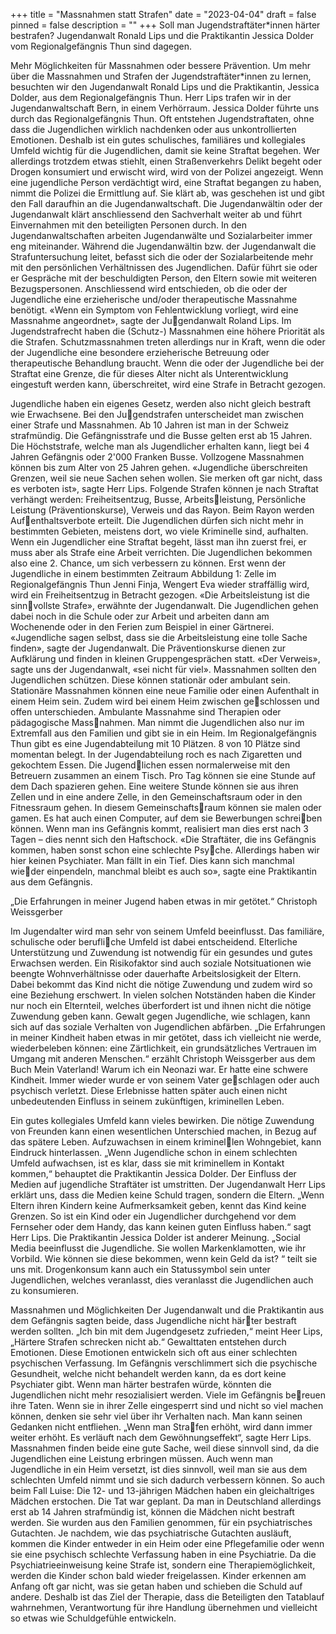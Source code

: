 +++
title = "Massnahmen statt Strafen"
date = "2023-04-04"
draft = false
pinned = false
description = ""
+++
Soll man Jugendstraftäter*innen härter bestrafen? Jugendanwalt Ronald Lips und die Praktikantin Jessica Dolder vom Regionalgefängnis Thun sind dagegen.

<!--StartFragment-->

Mehr Möglichkeiten für Massnahmen oder bessere Prävention. Um mehr über die Massnahmen und Strafen der Jugendstraftäter*innen zu lernen, besuchten wir den Jugendanwalt Ronald Lips und die Praktikantin, Jessica Dolder, aus dem Regionalgefängnis Thun. Herr Lips trafen wir in der Jugendanwaltschaft Bern, in einem Verhörraum. Jessica Dolder führte uns durch das Regionalgefängnis Thun. Oft entstehen Jugendstraftaten, ohne dass die Jugendlichen wirklich nachdenken oder aus unkontrollierten Emotionen. Deshalb ist ein gutes schulisches, familiäres und kollegiales Umfeld wichtig für die Jugendlichen, damit sie keine Straftat begehen. Wer allerdings trotzdem etwas stiehlt, einen Straßenverkehrs Delikt begeht oder Drogen konsumiert und erwischt wird, wird von der Polizei angezeigt. Wenn eine jugendliche Person verdächtigt wird, eine Straftat begangen zu haben, nimmt die Polizei die Ermittlung auf. Sie klärt ab, was geschehen ist und gibt den Fall daraufhin an die Jugendanwaltschaft. Die Jugendanwältin oder der Jugendanwalt klärt anschliessend den Sachverhalt weiter ab und führt Einvernahmen mit den beteiligten Personen durch. In den Jugendanwaltschaften arbeiten Jugendanwälte und Sozialarbeiter immer eng miteinander. Während die Jugendanwältin bzw. der Jugendanwalt die Strafuntersuchung leitet, befasst sich die oder der Sozialarbeitende mehr mit den persönlichen Verhältnissen des Jugendlichen. Dafür führt sie oder er Gespräche mit der beschuldigten Person, den Eltern sowie mit weiteren Bezugspersonen. Anschliessend wird entschieden, ob die oder der Jugendliche eine erzieherische und/oder therapeutische Massnahme benötigt. «Wenn ein Symptom von Fehlentwicklung vorliegt, wird eine Massnahme angeordnet», sagte der Jugendanwalt Roland Lips. Im Jugendstrafrecht haben die (Schutz-) Massnahmen eine höhere Priorität als die Strafen. Schutzmassnahmen treten allerdings nur in Kraft, wenn die oder der Jugendliche eine besondere erzieherische Betreuung oder therapeutische Behandlung braucht. Wenn die oder der Jugendliche bei der Straftat eine Grenze, die für dieses Alter nicht als Unterentwicklung eingestuft werden kann, überschreitet, wird eine Strafe in Betracht gezogen. 

Jugendliche haben ein eigenes Gesetz, werden also nicht gleich bestraft wie Erwachsene. Bei den Jugendstrafen unterscheidet man zwischen einer Strafe und Massnahmen. Ab 10 Jahren ist man in der Schweiz strafmündig. Die Gefängnisstrafe und die Busse gelten erst ab 15 Jahren. Die Höchststrafe, welche man als Jugendlicher erhalten kann, liegt bei 4 Jahren Gefängnis oder 2'000 Franken Busse. Vollzogene Massnahmen können bis zum Alter von 25 Jahren gehen. «Jugendliche überschreiten Grenzen, weil sie neue Sachen sehen wollen. Sie merken oft gar nicht, dass es verboten ist», sagte Herr Lips. Folgende Strafen können je nach Straftat verhängt werden: Freiheitsentzug, Busse, Arbeitsleistung, Persönliche Leistung (Präventionskurse), Verweis und das Rayon. Beim Rayon werden Aufenthaltsverbote erteilt. Die Jugendlichen dürfen sich nicht mehr in bestimmten Gebieten, meistens dort, wo viele Kriminelle sind, aufhalten. Wenn ein Jugendlicher eine Straftat begeht, lässt man ihn zuerst frei, er muss aber als Strafe eine Arbeit verrichten. Die Jugendlichen bekommen also eine 2. Chance, um sich verbessern zu können. Erst wenn der Jugendliche in einem bestimmten Zeitraum Abbildung 1: Zelle im Regionalgefängnis Thun Jenni Finja, Wengert Eva wieder straffällig wird, wird ein Freiheitsentzug in Betracht gezogen. «Die Arbeitsleistung ist die sinnvollste Strafe», erwähnte der Jugendanwalt. Die Jugendlichen gehen dabei noch in die Schule oder zur Arbeit und arbeiten dann am Wochenende oder in den Ferien zum Beispiel in einer Gärtnerei. «Jugendliche sagen selbst, dass sie die Arbeitsleistung eine tolle Sache finden», sagte der Jugendanwalt. Die Präventionskurse dienen zur Aufklärung und finden in kleinen Gruppengesprächen statt. «Der Verweis», sagte uns der Jugendanwalt, «sei nicht für viel». Massnahmen sollten den Jugendlichen schützen. Diese können stationär oder ambulant sein. Stationäre Massnahmen können eine neue Familie oder einen Aufenthalt in einem Heim sein. Zudem wird bei einem Heim zwischen geschlossen und offen unterschieden. Ambulante Massnahme sind Therapien oder pädagogische Massnahmen. Man nimmt die Jugendlichen also nur im Extremfall aus den Familien und gibt sie in ein Heim. Im Regionalgefängnis Thun gibt es eine Jugendabteilung mit 10 Plätzen. 8 von 10 Plätze sind momentan belegt. In der Jugendabteilung roch es nach Zigaretten und gekochtem Essen. Die Jugendlichen essen normalerweise mit den Betreuern zusammen an einem Tisch. Pro Tag können sie eine Stunde auf dem Dach spazieren gehen. Eine weitere Stunde können sie aus ihren Zellen und in eine andere Zelle, in den Gemeinschaftsraum oder in den Fitnessraum gehen. In diesem Gemeinschaftsraum können sie malen oder gamen. Es hat auch einen Computer, auf dem sie Bewerbungen schreiben können. Wenn man ins Gefängnis kommt, realisiert man dies erst nach 3 Tagen – dies nennt sich den Haftschock. «Die Straftäter, die ins Gefängnis kommen, haben sonst schon eine schlechte Psyche. Allerdings haben wir hier keinen Psychiater. Man fällt in ein Tief. Dies kann sich manchmal wieder einpendeln, manchmal bleibt es auch so», sagte eine Praktikantin aus dem Gefängnis.

 „Die Erfahrungen in meiner Jugend haben etwas in mir getötet.“ Christoph Weissgerber 

Im Jugendalter wird man sehr von seinem Umfeld beeinflusst. Das familiäre, schulische oder berufliche Umfeld ist dabei entscheidend. Elterliche Unterstützung und Zuwendung ist notwendig für ein gesundes und gutes Erwachsen werden. Ein Risikofaktor sind auch soziale Notsituationen wie beengte Wohnverhältnisse oder dauerhafte Arbeitslosigkeit der Eltern. Dabei bekommt das Kind nicht die nötige Zuwendung und zudem wird so eine Beziehung erschwert. In vielen solchen Notständen haben die Kinder nur noch ein Elternteil, welches überfordert ist und ihnen nicht die nötige Zuwendung geben kann. Gewalt gegen Jugendliche, wie schlagen, kann sich auf das soziale Verhalten von Jugendlichen abfärben. „Die Erfahrungen in meiner Kindheit haben etwas in mir getötet, dass ich vielleicht nie werde, wiederbeleben können: eine Zärtlichkeit, ein grundsätzliches Vertrauen im Umgang mit anderen Menschen.“ erzählt Christoph Weissgerber aus dem Buch Mein Vaterland! Warum ich ein Neonazi war. Er hatte eine schwere Kindheit. Immer wieder wurde er von seinem Vater geschlagen oder auch psychisch verletzt. Diese Erlebnisse hatten später auch einen nicht unbedeutenden Einfluss in seinem zukünftigen, kriminellen Leben. 

Ein gutes kollegiales Umfeld kann vieles bewirken. Die nötige Zuwendung von Freunden kann einen wesentlichen Unterschied machen, in Bezug auf das spätere Leben. Aufzuwachsen in einem kriminellen Wohngebiet, kann Eindruck hinterlassen. „Wenn Jugendliche schon in einem schlechten Umfeld aufwachsen, ist es klar, dass sie mit kriminellem in Kontakt kommen,“ behauptet die Praktikantin Jessica Dolder. Der Einfluss der Medien auf jugendliche Straftäter ist umstritten. Der Jugendanwalt Herr Lips erklärt uns, dass die Medien keine Schuld tragen, sondern die Eltern. „Wenn Eltern ihren Kindern keine Aufmerksamkeit geben, kennt das Kind keine Grenzen. So ist ein Kind oder ein Jugendlicher durchgehend vor dem Fernseher oder dem Handy, das kann keinen guten Einfluss haben.“ sagt Herr Lips. Die Praktikantin Jessica Dolder ist anderer Meinung. „Social Media beeinflusst die Jugendliche. Sie wollen Markenklamotten, wie ihr Vorbild. Wie können sie diese bekommen, wenn kein Geld da ist? “ teilt sie uns mit. Drogenkonsum kann auch ein Statussymbol sein unter Jugendlichen, welches veranlasst, dies veranlasst die Jugendlichen auch zu konsumieren. 

 Massnahmen und Möglichkeiten Der Jugendanwalt und die Praktikantin aus dem Gefängnis sagten beide, dass Jugendliche nicht härter bestraft werden sollten. „Ich bin mit dem Jugendgesetz zufrieden,“ meint Heer Lips, „Härtere Strafen schrecken nicht ab.“ Gewalttaten entstehen durch Emotionen. Diese Emotionen entwickeln sich oft aus einer schlechten psychischen Verfassung. Im Gefängnis verschlimmert sich die psychische Gesundheit, welche nicht behandelt werden kann, da es dort keine Psychiater gibt. Wenn man härter bestrafen würde, könnten die Jugendlichen nicht mehr resozialisiert werden. Viele im Gefängnis bereuen ihre Taten. Wenn sie in ihrer Zelle eingesperrt sind und nicht so viel machen können, denken sie sehr viel über ihr Verhalten nach. Man kann seinen Gedanken nicht entfliehen. „Wenn man Strafen erhöht, wird dann immer weiter erhöht. Es verläuft nach dem Gewöhnungseffekt“, sagte Herr Lips. Massnahmen finden beide eine gute Sache, weil diese sinnvoll sind, da die Jugendlichen eine Leistung erbringen müssen. Auch wenn man Jugendliche in ein Heim versetzt, ist dies sinnvoll, weil man sie aus dem schlechten Umfeld nimmt und sie sich dadurch verbessern können. So auch beim Fall Luise: Die 12- und 13-jährigen Mädchen haben ein gleichaltriges Mädchen erstochen. Die Tat war geplant. Da man in Deutschland allerdings erst ab 14 Jahren strafmündig ist, können die Mädchen nicht bestraft werden. Sie wurden aus den Familien genommen, für ein psychiatrisches Gutachten. Je nachdem, wie das psychiatrische Gutachten ausläuft, kommen die Kinder entweder in ein Heim oder eine Pflegefamilie oder wenn sie eine psychisch schlechte Verfassung haben in eine Psychiatrie. Da die Psychiatrieeinweisung keine Strafe ist, sondern eine Therapiemöglichkeit, werden die Kinder schon bald wieder freigelassen. Kinder erkennen am Anfang oft gar nicht, was sie getan haben und schieben die Schuld auf andere. Deshalb ist das Ziel der Therapie, dass die Beteiligten den Tatablauf wahrnehmen, Verantwortung für ihre Handlung übernehmen und vielleicht so etwas wie Schuldgefühle entwickeln.